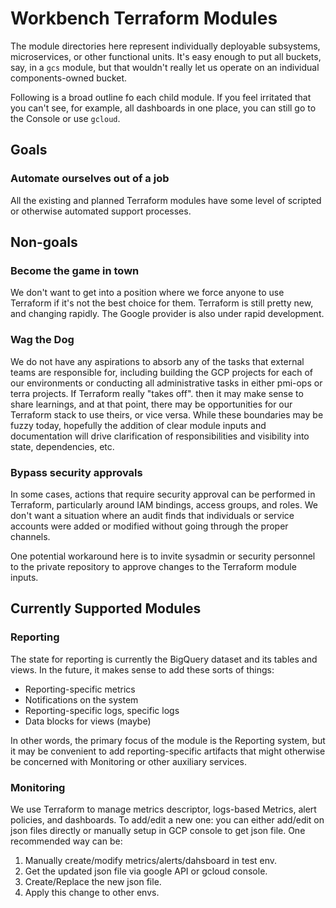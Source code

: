 # Workbench Terraform Modules
The module directories here represent individually deployable subsystems, 
microservices, or other functional units. It's easy enough to put all buckets, say,
in a `gcs` module, but that wouldn't really let us operate on an individual components-owned bucket.

Following is a broad outline fo each child module. If you feel irritated that you can't see, for example,
all dashboards in one place, you can still go to the Console or use `gcloud`.
## Goals
### Automate ourselves out of a job
All the existing and planned Terraform modules have some level of scripted or otherwise automated
support processes.
## Non-goals
### Become the game in town
We don't want to get into a position where we force anyone to use Terraform if it's not the best
choice for them. Terraform is still pretty new, and changing rapidly. The Google provider is also
under rapid development.  
### Wag the Dog
We do not have any aspirations to absorb any of the tasks that external teams are responsible for,
including building the GCP projects for each of our environments or conducting all administrative
tasks in either pmi-ops or terra projects. If Terraform really "takes off". then it may make sense to
share learnings, and at that point, there may be opportunities for our Terraform stack to use theirs,
or vice versa. While these boundaries may be fuzzy today, hopefully the addition of clear module
inputs and documentation will drive clarification of responsibilities and visibility into state,
dependencies, etc.
### Bypass security approvals
In some cases, actions that require security approval can be performed in Terraform, particularly
around IAM bindings, access groups, and roles. We don't want a situation where an audit finds that
individuals or service accounts were added or modified without going through the proper channels.

One potential workaround here is to invite sysadmin or security personnel to the private repository
to approve changes to the Terraform module inputs.

## Currently Supported Modules

### Reporting
The state for reporting is currently the BigQuery dataset and its tables and views. In the future,
it makes sense to add these sorts of things:
* Reporting-specific metrics
* Notifications on the system
* Reporting-specific logs, specific logs
* Data blocks for views (maybe)

In other words, the primary focus of the module is the Reporting system, but it may be convenient to
add reporting-specific artifacts that might otherwise be concerned with Monitoring or other auxiliary
services.

### Monitoring
We use Terraform to manage metrics descriptor, logs-based Metrics, alert policies, and dashboards. 
To add/edit a new one: you can either add/edit on json files directly or manually setup in GCP console to get json file.
One recommended way can be:
1. Manually create/modify metrics/alerts/dahsboard in test env. 
2. Get the updated json file via google API or gcloud console.
3. Create/Replace the new json file.
4. Apply this change to other envs.
